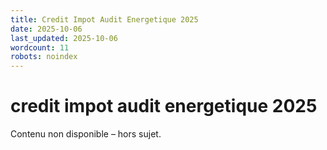```yaml
---
title: Credit Impot Audit Energetique 2025
date: 2025-10-06
last_updated: 2025-10-06
wordcount: 11
robots: noindex
---
```


# credit impot audit energetique 2025

Contenu non disponible – hors sujet.